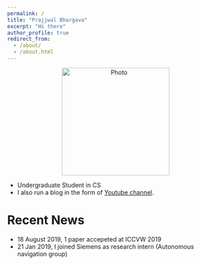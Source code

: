 ```yaml
---
permalink: /
title: "Prajjwal Bhargava"
excerpt: "Hi there"
author_profile: true
redirect_from: 
  - /about/
  - /about.html
---
```

<p align="center">
  <img src="https://prajjwal1.github.io/images/profile.jpg?raw=true" alt="Photo" style="width: 250px;"/> 
</p>

* Undergraduate Student in CS
* I also run a blog in the form of [Youtube channel](https://youtube.com/c/aijournal). 

# Recent News
* 18 August 2019, 1 paper accepeted at ICCVW 2019
* 21 Jan 2019, I joined Siemens as research intern (Autonomous navigation group)
